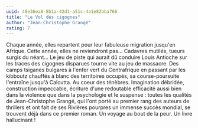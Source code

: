 ```yaml
---
uuid: 48e36ea8-8b1a-42d1-a51c-4a1e82bba766
title: "Le Vol des cigognes"
author: "Jean-Christophe Grangé"
rating: 7
---
```


Chaque année, elles repartent pour leur fabuleuse migration jusqu'en Afrique. Cette année, elles ne reviendront pas... Cadavres mutilés, tueurs surgis du néant... Le jeu de piste qui aurait dû conduire Louis Antioche sur les traces des cigognes disparues tourne vite au jeu de massacre. Des camps tsiganes bulgares à l'enfer vert du Centrafrique en passant par les kibboutz chauffés à blanc des territoires occupés, sa course-poursuite l'entraîne jusqu'à Calcutta. Au coeur des ténèbres. Imagination débridée, construction impeccable, écriture d'une redoutable efficacité aussi bien dans la violence que dans la psychologie et le suspense : toutes les qualités de Jean-Christophe Grangé, qui l'ont porté au premier rang des auteurs de thrillers et ont fait de ses Rivières pourpres un immense succès mondial, se trouvent déjà dans ce premier roman. Un voyage au bout de la peur. Un livre hallucinant !